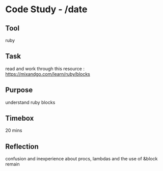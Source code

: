 # Code Study - /date

## Tool

ruby

## Task

read and work through this resource : https://mixandgo.com/learn/ruby/blocks

## Purpose

understand ruby blocks

## Timebox

20 mins

## Reflection

confusion and inexperience about procs, lambdas and the use of &block remain
